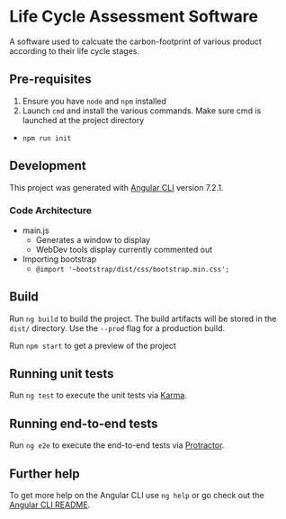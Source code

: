 # Life Cycle Assessment Software

A software used to calcuate the carbon-footprint of various product according to their life cycle stages.


## Pre-requisites

1. Ensure you have `node` and `npm` installed
2. Launch `cmd` and install the various commands. Make sure cmd is launched at the project directory
* `npm run init`

## Development

This project was generated with [Angular CLI](https://github.com/angular/angular-cli) version 7.2.1.

### Code Architecture

* main.js
  * Generates a window to display 
  * WebDev tools display currently commented out
* Importing bootstrap 
  * `@import '~bootstrap/dist/css/bootstrap.min.css';`


## Build

Run `ng build` to build the project. The build artifacts will be stored in the `dist/` directory. Use the `--prod` flag for a production build.

Run `npm start` to get a preview of the project

## Running unit tests

Run `ng test` to execute the unit tests via [Karma](https://karma-runner.github.io).

## Running end-to-end tests

Run `ng e2e` to execute the end-to-end tests via [Protractor](http://www.protractortest.org/).

## Further help

To get more help on the Angular CLI use `ng help` or go check out the [Angular CLI README](https://github.com/angular/angular-cli/blob/master/README.md).
